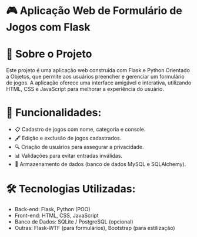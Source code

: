 # 🎮 Aplicação Web de Formulário de Jogos com Flask

# 📌 Sobre o Projeto
Este projeto é uma aplicação web construída com Flask e Python Orientado a Objetos, que permite aos usuários preencher e gerenciar um formulário de jogos. A aplicação oferece uma interface amigável e interativa, utilizando HTML, CSS e JavaScript para melhorar a experiência do usuário.

# 🚀 Funcionalidades:
* 📋 Cadastro de jogos com nome, categoria e console.
* 🖋️ Edição e exclusão de jogos cadastrados.
* 🔍 Criação de usuários para assegurar a privacidade.
* 📊 Validações para evitar entradas inválidas.
* 💾 Armazenamento de dados (banco de dados MySQL e SQLAlchemy).

# 🛠️ Tecnologias Utilizadas:
* Back-end: Flask, Python (POO)
* Front-end: HTML, CSS, JavaScript
* Banco de Dados: SQLite / PostgreSQL (opcional)
* Outras: Flask-WTF (para formulários), Bootstrap (para estilização)
